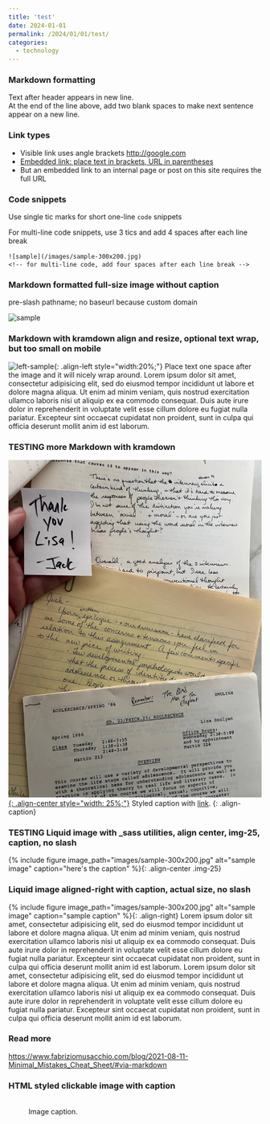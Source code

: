 ```yaml
---
title: 'test'
date: 2024-01-01
permalink: /2024/01/01/test/
categories:
  - technology
---
```

### Markdown formatting
Text after header appears in new line.  
At the end of the line above, add two blank spaces to make next sentence appear on a new line.

### Link types
- Visible link uses angle brackets <http://google.com>
- [Embedded link: place text in brackets, URL in parentheses](http://google.com)
- But an embedded link to an internal page or post on this site requires the full URL

### Code snippets
Use single tic marks for short one-line `code` snippets

For multi-line code snippets, use 3 tics and add 4 spaces after each line break
```
![sample](/images/sample-300x200.jpg)    
<!-- for multi-line code, add four spaces after each line break -->
```

### Markdown formatted full-size image without caption
pre-slash pathname; no baseurl because custom domain  

![sample](/images/sample-300x200.jpg)

### Markdown with kramdown align and resize, optional text wrap, but too small on mobile
![left-sample](/images/sample-300x200.jpg){: .align-left style="width:20%;"} Place text one space after the image and it will nicely wrap around. Lorem ipsum dolor sit amet, consectetur adipisicing elit, sed do eiusmod tempor incididunt ut labore et dolore magna aliqua. Ut enim ad minim veniam, quis nostrud exercitation ullamco laboris nisi ut aliquip ex ea commodo consequat. Duis aute irure dolor in reprehenderit in voluptate velit esse cillum dolore eu fugiat nulla pariatur. Excepteur sint occaecat cupidatat non proident, sunt in culpa qui officia deserunt mollit anim id est laborum.

### TESTING more Markdown with kramdown
[![styled-image](/images/2024/thank-you-lisa-from-jack.jpg){: .align-center style="width: 25%;"}](/images/2024/thank-you-lisa-from-jack.jpg "Title shown in gallery view")
Styled caption with [link](https://handsondataviz.org).
{: .align-caption}

### TESTING Liquid image with _sass utilities, align center, img-25, caption, no slash  
{% include figure image_path="images/sample-300x200.jpg" alt="sample image" caption="here's the caption" %}{: .align-center .img-25}

### Liquid image aligned-right with caption, actual size, no slash
{% include figure image_path="images/sample-300x200.jpg" alt="sample image" caption="sample caption" %}{: .align-right} Lorem ipsum dolor sit amet, consectetur adipisicing elit, sed do eiusmod tempor incididunt ut labore et dolore magna aliqua. Ut enim ad minim veniam, quis nostrud exercitation ullamco laboris nisi ut aliquip ex ea commodo consequat. Duis aute irure dolor in reprehenderit in voluptate velit esse cillum dolore eu fugiat nulla pariatur. Excepteur sint occaecat cupidatat non proident, sunt in culpa qui officia deserunt mollit anim id est laborum. Lorem ipsum dolor sit amet, consectetur adipisicing elit, sed do eiusmod tempor incididunt ut labore et dolore magna aliqua. Ut enim ad minim veniam, quis nostrud exercitation ullamco laboris nisi ut aliquip ex ea commodo consequat. Duis aute irure dolor in reprehenderit in voluptate velit esse cillum dolore eu fugiat nulla pariatur. Excepteur sint occaecat cupidatat non proident, sunt in culpa qui officia deserunt mollit anim id est laborum.


### Read more
<https://www.fabriziomusacchio.com/blog/2021-08-11-Minimal_Mistakes_Cheat_Sheet/#via-markdown>

### HTML styled clickable image with caption
<figure style="width: 150px" class="align-center">
  <a href="/images/sample-300x200.jpg" alt="sample image">
  <img src="/images/sample-300x200.jpg" alt=""></a>
  <figcaption>Image caption.</figcaption>
</figure>

